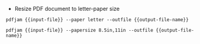 - Resize PDF document to letter-paper size

`pdfjam {{input-file}} --paper letter --outfile {{output-file-name}}`

`pdfjam {{input-file}} --papersize 8.5in,11in --outfile {{output-file-name}}`
